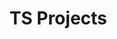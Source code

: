 # TS Projects

<!---

🟢 LEVEL 1: STARTER ZONE (1–10)
Learn JSX + TSX, components, props, events, and Tailwind.

Hello World (Bun + React + TS + Tailwind Setup)

Counter App – learn useState, Tailwind buttons

Profile Card Component – pass props, styled with Tailwind

Simple Toggle (Theme Switch) – dark/light mode using Tailwind theme

Task List (Basic) – array rendering, conditional classes

Task List (with Local State) – useState to manage items

Form with Validation – react-hook-form, show errors

Responsive Navbar with Hamburger Menu

Image Gallery (Tailwind Grid + Hover Effects)

Simple Modal Component – with keyboard ESC close

🟡 LEVEL 2: INTERMEDIATE UX + STATE (11–20)
Enter real-world UI logic + better state handling.

Todo App with Filters + LocalStorage Persistence

Multi-Step Form – combine multiple pages into one flow

Theme Context (with useContext) – global state for dark/light

Auth Mock App – login/logout UI, conditional routes

Blog Viewer – fetch posts from public API + search bar

Simple E-Commerce Layout (static) – product list, cart badge

Tabs Component (Reusable) – children, dynamic switching

Star Rating UI – custom logic + accessibility

Toast Notification System – dismiss + stacked display

Accordion FAQ – Tailwind transitions + conditionals

🟠 LEVEL 3: ROUTING, CRUD & DATA FLOW (21–30)
Build apps that communicate, fetch, update, and route properly.

React Router Basics (v6) – nested routes, params

Product CRUD App – API-based, fetch/create/update/delete

User Profiles with Routing and 404 Page

Form Validation with Zod + react-hook-form

Search with Debounce + API Filtering

Infinite Scroll Posts App

Kanban Task Board – drag/drop columns + tasks

Blog Editor (Markdown + Preview)

Paginated Table with Tailwind

Redux Basics – Counter with Redux Toolkit + TypeScript

🟣 LEVEL 4: ADVANCED STATE & AUTH (31–40)
Now you're working with real app structure: auth, state, reusability, roles.

Redux CRUD App (Products) – Redux Toolkit, API calls

Auth App (JWT + Role-based UI) – admin vs user views

Global Notification System using Redux Slice

Cart System with Redux Toolkit + Persisted State

Blog App with Comments (Redux + React Router)

Reusable Modal + Form System (DRY + Redux control)

User Dashboard (protected route + role switch)

Real-Time Clock with WebSocket mock

Redux Middleware (Logging / Async Analytics)

Nested Redux Slice App (e.g. Chat: users > rooms > messages)

🔴 LEVEL 5: JOB-READY PROJECTS (41–50)
Impressive, production-level, component-architected, testable & deployable.

Job Board App – Job listings, filters, create jobs (admin)

E-Commerce App (Redux + Stripe UI) – cart, checkout, mock Stripe UI

Social Media Feed – like, comment, post (dummy backend or Supabase)

Team Management App – invite users, assign roles, CRUD teams

Chat App (WebSockets + Auth UI) – mock backend

PWA Weather Dashboard – location-based, offline support

Admin Panel (Role-based routing + CRUD + Charts)

Portfolio Website – with project filters, contact form

Issue Tracker – GitHub-style issues, Redux for state

AI-Powered Blog Generator – form + OpenAI API + markdown preview

🧠 TOOLING STACK FOR MASTERY
Tool	Purpose
Redux Toolkit	State Management (esp. large apps)
React Hook Form + Zod	Type-safe, scalable forms
Tailwind CSS	Rapid responsive UI
React Router	Routing + nested layouts
Vitest + React Testing Library	Testing UI, logic
React Query or SWR (optional)	Data fetching/cache
Supabase / Firebase	Quick mock backend
Bun	Fast JS runtime, bundling, testing

---->

